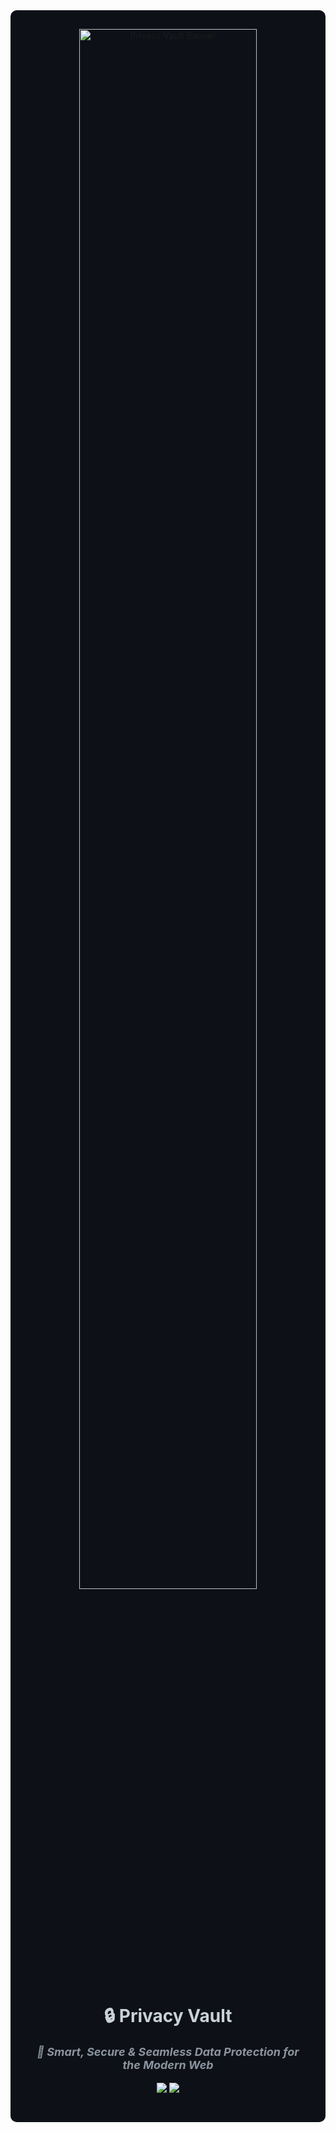 <!-- Privacy Vault – Final Professional GitHub README --> <div align="center" style="background-color:#0d1117; padding:30px; border-radius:10px;"> <img src="banner.png" alt="Privacy Vault Banner" width="80%" style="border-radius:15px;"> <h1 style="color:#c9d1d9;">🔒 Privacy Vault</h1> <p style="color:#8b949e; font-size:18px;"> <em><b>🔐 Smart, Secure & Seamless Data Protection for the Modern Web</b></em> </p> <!-- Social & Contact Badges --> <p align="center"> <a href="mailto:privacyvault11@gmail.com"> <img src="https://img.shields.io/badge/Email-privacyvault11@gmail.com-red?style=for-the-badge&logo=gmail&logoColor=white" /> </a> <a href="https://github.com/ainaolamide245-blip"> <img src="https://img.shields.io/badge/GitHub-AinaOlamilekan-181717?style=for-the-badge&logo=github" /> </a> <a href="https://www.linkedin.com/in/ainaolamilekan"> <img src="https://img.shields.io/badge/LinkedIn-Aina%20Olamilekan-blue?style=for-the
